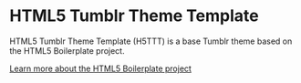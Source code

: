 HTML5 Tumblr Theme Template
===========================

HTML5 Tumblr Theme Template (H5TTT) is a base Tumblr theme based on the HTML5 Boilerplate project.

[Learn more about the HTML5 Boilerplate project](http://html5boilerplate.com/)